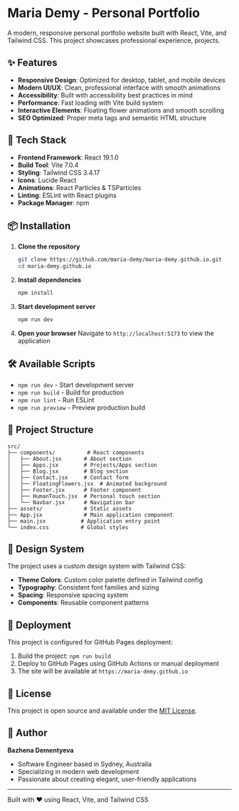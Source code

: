 # Maria Demy - Personal Portfolio

A modern, responsive personal portfolio website built with React, Vite, and Tailwind CSS. This project showcases professional experience, projects.

## ✨ Features

- **Responsive Design**: Optimized for desktop, tablet, and mobile devices
- **Modern UI/UX**: Clean, professional interface with smooth animations
- **Accessibility**: Built with accessibility best practices in mind
- **Performance**: Fast loading with Vite build system
- **Interactive Elements**: Floating flower animations and smooth scrolling
- **SEO Optimized**: Proper meta tags and semantic HTML structure

## 🚀 Tech Stack

- **Frontend Framework**: React 19.1.0
- **Build Tool**: Vite 7.0.4
- **Styling**: Tailwind CSS 3.4.17
- **Icons**: Lucide React
- **Animations**: React Particles & TSParticles
- **Linting**: ESLint with React plugins
- **Package Manager**: npm

## 📦 Installation

1. **Clone the repository**

   ```bash
   git clone https://github.com/maria-demy/maria-demy.github.io.git
   cd maria-demy.github.io
   ```

2. **Install dependencies**

   ```bash
   npm install
   ```

3. **Start development server**

   ```bash
   npm run dev
   ```

4. **Open your browser**
   Navigate to `http://localhost:5173` to view the application

## 🛠️ Available Scripts

- `npm run dev` - Start development server
- `npm run build` - Build for production
- `npm run lint` - Run ESLint
- `npm run preview` - Preview production build

## 📁 Project Structure

```
src/
├── components/          # React components
│   ├── About.jsx       # About section
│   ├── Apps.jsx        # Projects/Apps section
│   ├── Blog.jsx        # Blog section
│   ├── Contact.jsx     # Contact form
│   ├── FloatingFlowers.jsx  # Animated background
│   ├── Footer.jsx      # Footer component
│   ├── HumanTouch.jsx  # Personal touch section
│   └── Navbar.jsx      # Navigation bar
├── assets/             # Static assets
├── App.jsx             # Main application component
├── main.jsx           # Application entry point
└── index.css          # Global styles
```

## 🎨 Design System

The project uses a custom design system with Tailwind CSS:

- **Theme Colors**: Custom color palette defined in Tailwind config
- **Typography**: Consistent font families and sizing
- **Spacing**: Responsive spacing system
- **Components**: Reusable component patterns

## 🚀 Deployment

This project is configured for GitHub Pages deployment:

1. Build the project: `npm run build`
2. Deploy to GitHub Pages using GitHub Actions or manual deployment
3. The site will be available at `https://maria-demy.github.io`

## 📄 License

This project is open source and available under the [MIT License](LICENSE).

## 👤 Author

**Bazhena Dementyeva**

- Software Engineer based in Sydney, Australia
- Specializing in modern web development
- Passionate about creating elegant, user-friendly applications

---

Built with ❤️ using React, Vite, and Tailwind CSS
